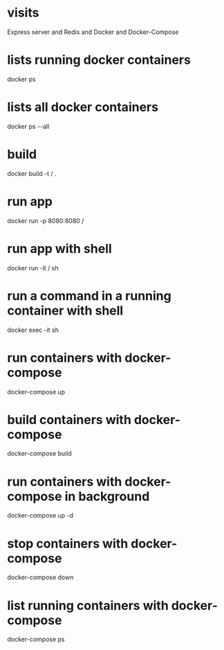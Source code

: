 # visits

Express server and Redis and Docker and Docker-Compose

# lists running docker containers

docker ps

# lists all docker containers

docker ps --all

# build

docker build -t <dockerID>/<appname> .

# run app

docker run -p 8080:8080 <dockerID>/<appname>

# run app with shell

docker run -it <dockerID>/<appname> sh

# run a command in a running container with shell

docker exec -it <containerID> sh

# run containers with docker-compose

docker-compose up

# build containers with docker-compose

docker-compose build

# run containers with docker-compose in background

docker-compose up -d

# stop containers with docker-compose

docker-compose down

# list running containers with docker-compose

docker-compose ps

